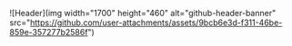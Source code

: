 ![Header](img width="1700" height="460" alt="github-header-banner" src="https://github.com/user-attachments/assets/9bcb6e3d-f311-46be-859e-357277b2586f")
<!--
**alexmck04/alexmck04** is a ✨ _special_ ✨ repository because its `README.md` (this file) appears on your GitHub profile.

Here are some ideas to get you started:

- 🔭 I’m currently working on ...
- 🌱 I’m currently learning ...
- 👯 I’m looking to collaborate on ...
- 🤔 I’m looking for help with ...
- 💬 Ask me about ...
- 📫 How to reach me: ...
- 😄 Pronouns: ...
- ⚡ Fun fact: ...
-->
